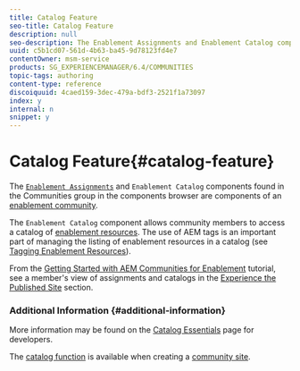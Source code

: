 ```yaml
---
title: Catalog Feature
seo-title: Catalog Feature
description: null
seo-description: The Enablement Assignments and Enablement Catalog components are components of an enablement community
uuid: c5b1cd07-561d-4b63-ba45-9d78123fd4e7
contentOwner: msm-service
products: SG_EXPERIENCEMANAGER/6.4/COMMUNITIES
topic-tags: authoring
content-type: reference
discoiquuid: 4caed159-3dec-479a-bdf3-2521f1a73097
index: y
internal: n
snippet: y
---
```


# Catalog Feature{#catalog-feature}

The [ `Enablement Assignments`](../../communities/using/assignments.md) and `Enablement Catalog` components found in the Communities group in the components browser are components of an [enablement community](../../communities/using/overview.md#enablementcommunity).

The `Enablement Catalog` component allows community members to access a catalog of [enablement resources](../../communities/using/resources.md). The use of AEM tags is an important part of managing the listing of enablement resources in a catalog (see [Tagging Enablement Resources](../../communities/using/tag-resources.md)).

From the [Getting Started with AEM Communities for Enablement](../../communities/using/getting-started-enablement.md) tutorial, see a member's view of assignments and catalogs in the [Experience the Published Site](../../communities/using/enablement-published-site.md) section.

<!--
Comment Type: draft

<h3>Introduction</h3>
-->

<!--
Comment Type: draft

<p>The Enablement feature for AEM Communities provides an environment where resources for learning may be accessed from a catalog or assigned to members of a community.</p>
<p>This section of the documentation describes</p>
<ul>
<li>adding the Enablement Catalog to a community site page</li>
<li>configuration settings for Enablement components</li>
</ul>
-->

<!--
Comment Type: draft

<h3>Adding Enablement Components to a Page</h3>
-->

<!--
Comment Type: draft

<p>To add components of the Enablement feature to a page in author mode, use the component browser to locate</p>
<ul>
<li><span class="code">Communities / Enablement Assignments</span></li>
<li><span class="code">Communities / Enablement Catalog</span></li>
</ul>
<p>to enable them to be dragged into place on a page where the assignments or catalog should appear.</p>
<p>For necessary information, visit <a href="../../communities/using/basics.md">Communities Components Basics</a>.</p>
<p>When the <a href="../../communities/using/essentials-assignments.md#essentialsforclientside">required client-side libraries</a> are included, this is how the <span class="code">Enablement Assignments</span> component will appear :</p>
-->

<!--
Comment Type: draft

<img imageRotate="0" src="assets/chlimage_1-287.png" />
-->

<!--
Comment Type: draft

<p>And how the <span class="code">Enablement Catalog</span> will appear :</p>
-->

<!--
Comment Type: draft

<img imageRotate="0" src="assets/chlimage_1-288.png" />
-->

<!--
Comment Type: draft

<h3>Configuring Enablement Assignments</h3>
-->

<!--
Comment Type: draft

<p>When you double-click the <span class="code">Enablement Assignments</span> component, an edit dialog opens up.</p>
<p>Under the <strong>My Assigned properties</strong> tab, specify the basic features of the assignments listing :</p>
-->

<!--
Comment Type: draft

<img imageRotate="0" src="assets/chlimage_1-289.png" />
-->

<!--
Comment Type: draft

<ul>
<li><strong>Allow toolbar</strong><br /> If checked, display the toolbar. Default is unchecked.</li>
<li><strong>Allow type selection</strong><br /> Defunct.</li>
<li><strong>Allow search</strong><br /> If checked, allow searching for specific assignments. Default is unchecked.</li>
</ul>
-->

<!--
Comment Type: draft

<h3>Configuring Enablement Catalog</h3>
-->

<!--
Comment Type: draft

<p>When you double-click the <span class="code">Enablement Catalog</span> component, an edit dialog opens up.</p>
<p>Under the <strong>Enablement Catalog properties</strong> tab, specify whether or not to allow the toolbar :</p>
-->

<!--
Comment Type: draft

<img imageRotate="0" src="assets/chlimage_1-290.png" />
-->

<!--
Comment Type: draft

<ul>
<li><strong>Allow toolbar</strong><br /> If checked, display the toolbar. Default is unchecked.</li>
</ul>
-->

### Additional Information {#additional-information}

More information may be found on the [Catalog Essentials](../../communities/using/catalog-developer-essentials.md) page for developers.

The [catalog function](../../communities/using/functions.md#catalogfunction) is available when creating a [community site](../../communities/using/sites-console.md).
